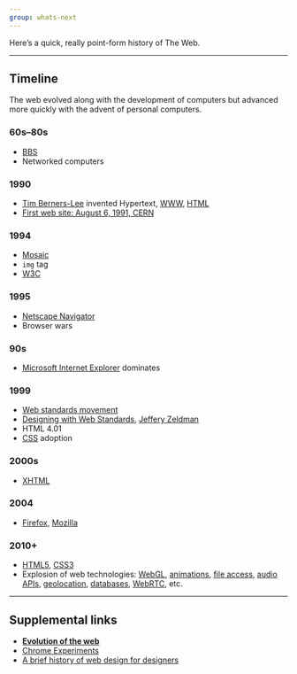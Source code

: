 ```yaml
---
group: whats-next
---
```


Here’s a quick, really point-form history of The Web.

---

## Timeline

The web evolved along with the development of computers but advanced more quickly with the advent of personal computers.

### 60s–80s

- [BBS](https://en.wikipedia.org/wiki/Bulletin_board_system)
- Networked computers

### 1990

- [Tim Berners-Lee](http://en.wikipedia.org/wiki/Tim_Berners-Lee) invented Hypertext, [WWW](http://en.wikipedia.org/wiki/World_Wide_Web), [HTML](http://en.wikipedia.org/wiki/HTML)
- [First web site: August 6, 1991, CERN](http://info.cern.ch/hypertext/WWW/TheProject.html)

### 1994

- [Mosaic](https://en.wikipedia.org/wiki/Mosaic_(web_browser))
- `img` tag
- [W3C](http://www.w3.org/)

### 1995

- [Netscape Navigator](https://en.wikipedia.org/wiki/Netscape_Navigator)
- Browser wars

### 90s

- [Microsoft Internet Explorer](https://en.wikipedia.org/wiki/Internet_Explorer) dominates

### 1999

- [Web standards movement](http://www.webstandards.org/)
- [Designing with Web Standards](https://en.wikipedia.org/wiki/Designing_with_Web_Standards), [Jeffery Zeldman](https://en.wikipedia.org/wiki/Jeffrey_Zeldman)
- HTML 4.01
- [CSS](https://en.wikipedia.org/wiki/Cascading_Style_Sheets) adoption

### 2000s

- [XHTML](https://en.wikipedia.org/wiki/XHTML)

### 2004

- [Firefox](https://en.wikipedia.org/wiki/Firefox), [Mozilla](https://en.wikipedia.org/wiki/Mozilla_Foundation)

### 2010+

- [HTML5](https://en.wikipedia.org/wiki/HTML5), [CSS3](https://en.wikipedia.org/wiki/Cascading_Style_Sheets#CSS_3)
- Explosion of web technologies: [WebGL](https://en.wikipedia.org/wiki/WebGL), [animations](https://en.wikipedia.org/wiki/CSS_Animations), [file access](http://dev.w3.org/2009/dap/file-system/pub/FileSystem/), [audio APIs](http://www.w3.org/TR/webaudio/), [geolocation](https://en.wikipedia.org/wiki/W3C_Geolocation_API), [databases](https://en.wikipedia.org/wiki/Indexed_Database_API), [WebRTC](https://en.wikipedia.org/wiki/WebRTC), etc.

---

## Supplemental links

- **[Evolution of the web](http://evolutionofweb.appspot.com/)**
- [Chrome Experiments](http://www.chromeexperiments.com/)
- [A brief history of web design for designers](http://blog.froont.com/brief-history-of-web-design-for-designers/)
